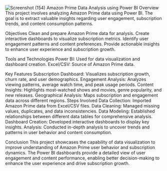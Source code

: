 ![Screenshot (154)](https://github.com/hari200320/PowerBi-Project/assets/134948389/d81575ad-7b64-4da7-a674-c2172271f402)
Amazon Prime Data Analysis using Power BI
Overview
This project involves analyzing Amazon Prime data using Power BI. The goal is to extract valuable insights regarding user engagement, subscription trends, and content consumption patterns.

Objectives
Clean and prepare Amazon Prime data for analysis.
Create interactive dashboards to visualize subscription metrics.
Identify user engagement patterns and content preferences.
Provide actionable insights to enhance user experience and subscription growth.

Tools and Technologies
Power BI: Used for data visualization and dashboard creation.
Excel/CSV: Source of Amazon Prime data.

Key Features
Subscription Dashboard: Visualizes subscription growth, churn rate, and user demographics.
Engagement Analysis: Analyzes viewing patterns, average watch time, and peak usage periods.
Content Insights: Highlights most-watched shows and movies, genre popularity, and new releases.
Geographical Analysis: Maps subscription and engagement data across different regions.
Steps Involved
Data Collection: Imported Amazon Prime data from Excel/CSV files.
Data Cleaning: Managed missing values, duplicates, and data inconsistencies.
Data Modeling: Established relationships between different data tables for comprehensive analysis.
Dashboard Creation: Developed interactive dashboards to display key insights.
Analysis: Conducted in-depth analysis to uncover trends and patterns in user behavior and content consumption.

Conclusion
This project showcases the capability of data visualization to improve understanding of Amazon Prime user behavior and subscription dynamics. The Power BI dashboards provide a detailed view of user engagement and content performance, enabling better decision-making to enhance the user experience and drive subscription growth.
